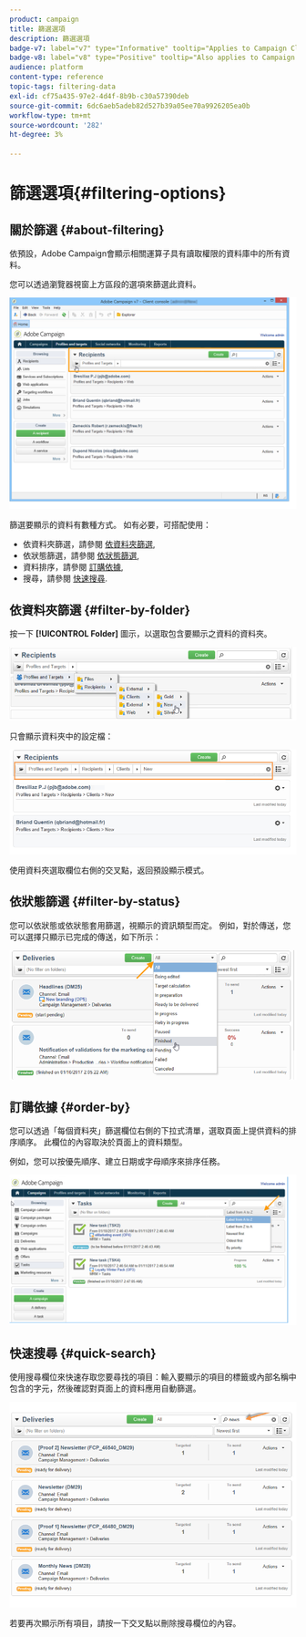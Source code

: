 ```yaml
---
product: campaign
title: 篩選選項
description: 篩選選項
badge-v7: label="v7" type="Informative" tooltip="Applies to Campaign Classic v7"
badge-v8: label="v8" type="Positive" tooltip="Also applies to Campaign v8"
audience: platform
content-type: reference
topic-tags: filtering-data
exl-id: cf75a435-97e2-4d4f-8b9b-c30a57390deb
source-git-commit: 6dc6aeb5adeb82d527b39a05ee70a9926205ea0b
workflow-type: tm+mt
source-wordcount: '282'
ht-degree: 3%

---
```


# 篩選選項{#filtering-options}



## 關於篩選 {#about-filtering}

依預設，Adobe Campaign會顯示相關運算子具有讀取權限的資料庫中的所有資料。

您可以透過瀏覽器視窗上方區段的選項來篩選此資料。

![](assets/filter_web_zone.png)

篩選要顯示的資料有數種方式。 如有必要，可搭配使用：

* 依資料夾篩選，請參閱 [依資料夾篩選](#filter-by-folder),
* 依狀態篩選，請參閱 [依狀態篩選](#filter-by-status),
* 資料排序，請參閱 [訂購依據](#order-by),
* 搜尋，請參閱 [快速搜尋](#quick-search).

## 依資料夾篩選 {#filter-by-folder}

按一下 **[!UICONTROL Folder]** 圖示，以選取包含要顯示之資料的資料夾。

![](assets/filter_web_select_folder.png)

只會顯示資料夾中的設定檔：

![](assets/filter_web_folder_display.png)

使用資料夾選取欄位右側的交叉點，返回預設顯示模式。

## 依狀態篩選 {#filter-by-status}

您可以依狀態或依狀態套用篩選，視顯示的資訊類型而定。 例如，對於傳送，您可以選擇只顯示已完成的傳送，如下所示：

![](assets/d_ncs_user_interface_filter_delivery.png)

## 訂購依據 {#order-by}

您可以透過「每個資料夾」篩選欄位右側的下拉式清單，選取頁面上提供資料的排序順序。 此欄位的內容取決於頁面上的資料類型。

例如，您可以按優先順序、建立日期或字母順序來排序任務。

![](assets/order_data_sample.png)

## 快速搜尋 {#quick-search}

使用搜尋欄位來快速存取您要尋找的項目：輸入要顯示的項目的標籤或內部名稱中包含的字元，然後確認對頁面上的資料應用自動篩選。

![](assets/d_ncs_user_interface_filter_search.png)

若要再次顯示所有項目，請按一下交叉點以刪除搜尋欄位的內容。
